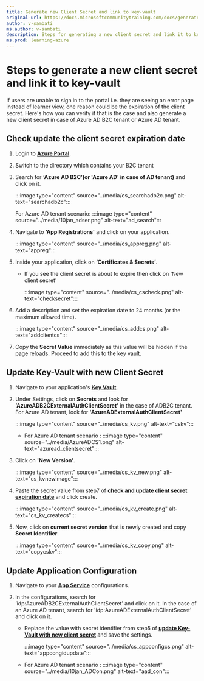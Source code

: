 ```yaml
---
title: Generate new Client Secret and link to key-vault
original-url: https://docs.microsoftcommunitytraining.com/docs/generate-new-clientsecret-link-to-key-vault
author: v-sambati
ms.author: v-sambati
description: Steps for generating a new client secret and link it to key-vault when the existing one is expired.
ms.prod: learning-azure
---
```


# Steps to generate a new client secret and link it to key-vault

If users are unable to sign in to the portal i.e. they are seeing an error page instead of learner view, one reason could be the expiration of the client secret. Here's how you can verify if that is the case and also generate a new client secret in case of Azure AD B2C tenant or Azure AD tenant.

## Check update the client secret expiration date

1. Login to [**Azure Portal**](https://ms.portal.azure.com/).
2. Switch to the directory which contains your B2C tenant
3. Search for **‘Azure AD B2C’(or 'Azure AD' in case of AD tenant)** and click on it.

    :::image type="content" source="../media/cs_searchadb2c.png" alt-text="searchadb2c":::

    For Azure AD tenant scenario:
    :::image type="content" source="../media/10jan_adser.png" alt-text="ad_search":::

4. Navigate to **‘App Registrations’** and click on your application.

    :::image type="content" source="../media/cs_appreg.png" alt-text="appreg":::

5. Inside your application, click on **‘Certificates & Secrets’**.
    * If you see the client secret is about to expire then click on ‘New client secret’

        :::image type="content" source="../media/cs_cscheck.png" alt-text="checksecret":::

6. Add a description and set the expiration date to 24 months (or the maximum allowed time).

    :::image type="content" source="../media/cs_addcs.png" alt-text="addclientcs":::

7. Copy the **Secret Value** immediately as this value will be hidden if the page reloads. Proceed to add this to the key vault.

## Update Key-Vault with new Client Secret

1. Navigate to your application's [**Key Vault**](../analytics/custom-reports/database-schema.md#accessing-key-vault).

2. Under Settings, click on **Secrets** and look for **‘AzureADB2CExternalAuthClientSecret’** in the case of ADB2C tenant. For Azure AD tenant, look for **'AzureADExternalAuthClientSecret'**

    :::image type="content" source="../media/cs_kv.png" alt-text="cskv":::

    * For Azure AD tenant scenario :
    :::image type="content" source="../media/AzureADCS1.png" alt-text="azuread_clientsecret":::

3. Click on **'New Version'**.

    :::image type="content" source="../media/cs_kv_new.png" alt-text="cs_kvnewimage":::

4. Paste the secret value from step7 of [**check and update client secret expiration date**](#check-and-update-client-secret-expiration-date) and click create.

    :::image type="content" source="../media/cs_kv_create.png" alt-text="cs_kv_createcs":::

5. Now, click on **current secret version** that is newly created and copy **Secret Identifier**.

    :::image type="content" source="../media/cs_kv_copy.png" alt-text="copycskv":::

## Update Application Configuration

1. Navigate to your [**App Service**](../settings/configurations-on-the-training-platform.md#steps-to-set-the-configurations-on-the-platform) configurations.

2. In the configurations, search for ‘idp:AzureADB2CExternalAuthClientSecret’ and click on it. In the case of an Azure AD tenant, search for 'idp:AzureADExternalAuthClientSecret' and click on it.
    * Replace the value with secret identifier from step5 of [**update Key-Vault with new client secret**](#update-key-vault-with-new-client-secret) and save the settings.

        :::image type="content" source="../media/cs_appconfigcs.png" alt-text="appcongidupdate":::

    * For Azure AD tenant scenario :
        :::image type="content" source="../media/10jan_ADCon.png" alt-text="aad_con":::
